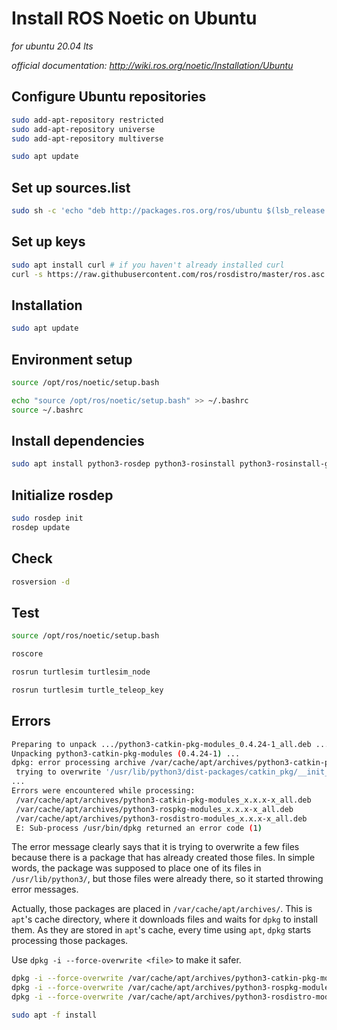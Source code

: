# Install ROS Noetic on Ubuntu

*for ubuntu 20.04 lts*

*official documentation: http://wiki.ros.org/noetic/Installation/Ubuntu*

## Configure Ubuntu repositories

```bash
sudo add-apt-repository restricted
sudo add-apt-repository universe
sudo add-apt-repository multiverse
```

```bash
sudo apt update
```

## Set up sources.list

```bash
sudo sh -c 'echo "deb http://packages.ros.org/ros/ubuntu $(lsb_release -sc) main" > /etc/apt/sources.list.d/ros-latest.list'
```

## Set up keys

```bash
sudo apt install curl # if you haven't already installed curl
curl -s https://raw.githubusercontent.com/ros/rosdistro/master/ros.asc | sudo apt-key add -
```

## Installation

```bash
sudo apt update
```

## Environment setup

```bash
source /opt/ros/noetic/setup.bash
```

```bash
echo "source /opt/ros/noetic/setup.bash" >> ~/.bashrc
source ~/.bashrc
```

## Install dependencies

```bash
sudo apt install python3-rosdep python3-rosinstall python3-rosinstall-generator python3-wstool build-essential
```

## Initialize rosdep

```bash
sudo rosdep init
rosdep update
```

## Check

```bash
rosversion -d
```

## Test

```bash
source /opt/ros/noetic/setup.bash
```

```bash
roscore
```

```bash
rosrun turtlesim turtlesim_node
```

```bash
rosrun turtlesim turtle_teleop_key
```

## Errors

```bash
Preparing to unpack .../python3-catkin-pkg-modules_0.4.24-1_all.deb ...
Unpacking python3-catkin-pkg-modules (0.4.24-1) ...
dpkg: error processing archive /var/cache/apt/archives/python3-catkin-pkg-modules_x.x.x-x_all.deb (--unpack):
 trying to overwrite '/usr/lib/python3/dist-packages/catkin_pkg/__init__.py', which is also in package python3-catkin-pkg x.x.x-x
...
Errors were encountered while processing:
 /var/cache/apt/archives/python3-catkin-pkg-modules_x.x.x-x_all.deb
 /var/cache/apt/archives/python3-rospkg-modules_x.x.x-x_all.deb
 /var/cache/apt/archives/python3-rosdistro-modules_x.x.x-x_all.deb
 E: Sub-process /usr/bin/dpkg returned an error code (1)
```

The error message clearly says that it is trying to overwrite a few files because there is a package that has already created those files. In simple words, the package was supposed to place one of its files in `/usr/lib/python3/`, but those files were already there, so it started throwing error messages.

Actually, those packages are placed in `/var/cache/apt/archives/`. This is `apt`'s cache directory, where it downloads files and waits for `dpkg` to install them. As they are stored in `apt`'s cache, every time using `apt`, `dpkg` starts processing those packages.

Use `dpkg -i --force-overwrite <file>` to make it safer.

```bash
dpkg -i --force-overwrite /var/cache/apt/archives/python3-catkin-pkg-modules_x.x.x-x_all.deb
dpkg -i --force-overwrite /var/cache/apt/archives/python3-rospkg-modules_x.x.x-x_all.deb
dpkg -i --force-overwrite /var/cache/apt/archives/python3-rosdistro-modules_x.x.x-x_all.deb
```

```bash
sudo apt -f install
```


